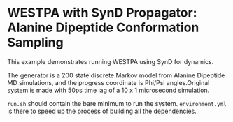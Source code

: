 # WESTPA with SynD Propagator: Alanine Dipeptide Conformation Sampling

This example demonstrates running WESTPA using SynD for dynamics.

The generator is a 200 state discrete Markov model from Alanine Dipeptide MD simulations, and the progress coordinate is Phi/Psi angles.Original system is made with 50ps time lag of a 10 x 1 microsecond simulation.

`run.sh` should contain the bare minimum to run the system. `environment.yml` is there to speed up the process of building all the dependencies.

